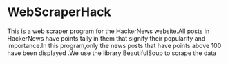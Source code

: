 # WebScraperHack
This is a web scraper program for the HackerNews website.All posts in HackerNews have points tally in them that signify their popularity and importance.In this program,only the news posts that have points above 100 have been displayed .We use the library BeautifulSoup to scrape the data

